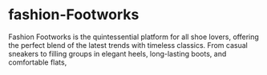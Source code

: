 # fashion-Footworks
Fashion Footworks is the quintessential platform for all shoe lovers, offering the perfect  blend of the latest trends with timeless classics. From casual sneakers to filling groups in  elegant heels, long-lasting boots, and comfortable flats,
